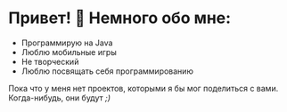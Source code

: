 # Привет! 👋 Немного обо мне:
- Программирую на Java
- Люблю мобильные игры
- Не творческий
- Люблю посвящать себя программированию

Пока что у меня нет проектов, которыми я бы мог поделиться с вами. Когда-нибудь, они будут _;)_
  
<!--
**KitCat1712/KitCat1712** is a ✨ _special_ ✨ repository because its `README.md` (this file) appears on your GitHub profile.

Here are some ideas to get you started:

- 🔭 I’m currently working on ...
- 🌱 I’m currently learning ...
- 👯 I’m looking to collaborate on ...
- 🤔 I’m looking for help with ...
- 💬 Ask me about ...
- 📫 How to reach me: ...
- 😄 Pronouns: ...
- ⚡ Fun fact: ...
-->
